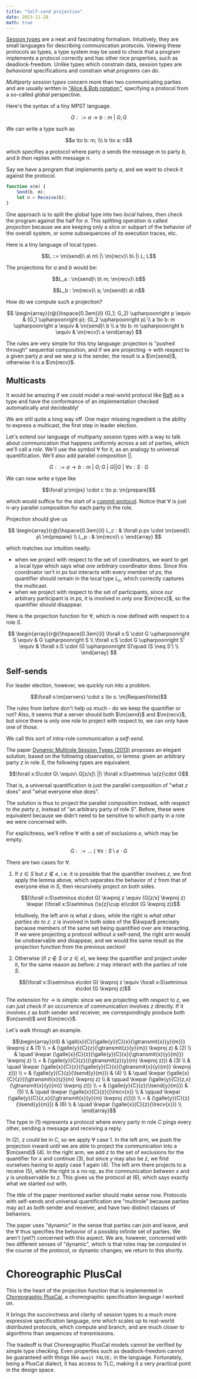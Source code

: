 ```yaml
---
title: "Self-send projection"
date: 2023-11-28
math: true
---
```


<div style="display:none">
{% raw %}
$\newcommand{\m}[1]{\mathit{#1}}$
$\newcommand{\kwproj}{\mathbin{\upharpoonright}}$
$\newcommand{\gall}[3]{\forall #1 : #2 \cdot #3}$
$\newcommand{\galls}[4]{\forall #1 : #2 \setminus #3 \cdot #4}$
$\newcommand{\galle}[4]{\forall #1 : #2 \setminus \{#3\} \cdot #4}$
$\newcommand{\gtransmit}[3]{#1 \to #2:#3}$
$\newcommand{\kwpar}{\mathrel{||}}$
$\newcommand{\spar}[2]{#1 \kwpar #2}$
$\newcommand{\lsend}[2]{\m{send}\ #1\ #2}$
$\newcommand{\lrecv}[1]{\m{recv}\ #1}$
$\newcommand{\s}[1]{\{#1\}}$
$\newcommand{\sb}[1]{\textbf{\{}#1\textbf{\}}}$
{% endraw %}
</div>

[Session types](https://wen.works/2020/12/17/an-introduction-to-session-types/) are a neat and fascinating formalism.
Intuitively, they are small languages for describing communication protocols.
Viewing these protocols as types, a type system may be used to check that a program implements a protocol correctly and has other nice properties, such as deadlock-freedom.
Unlike types which constrain data, session types are _behavioral_ specifications and constrain what _programs_ can _do_.

_Multiparty session types_ concern more than two communicating parties and are usually written in ["Alice & Bob notation"](https://en.wikipedia.org/wiki/Security_protocol_notation), specifying a protocol from a so-called _global_ perspective.

Here's the syntax of a tiny MPST language.

$$G ::= a \to b: m\ |\ G; G$$

We can write a type such as

$$a \to b: m; \\\ b \to a: n$$

which specifies a protocol where party $a$ sends the message $m$ to party $b$, and $b$ _then_ replies with message $n$.

Say we have a program that implements party $a$, and we want to check it against the protocol.

```js
function a(m) {
    Send(b, m);
    let n = Receive(b);
}
```

One approach is to split the global type into two _local_ halves, then check the program against the half for $a$.
This splitting operation is called _projection_ because we are keeping only a slice or subpart of the behavior of the overall system, or some subsequences of its execution traces, etc.

Here is a tiny language of local types.

$$L ::= \m{send}\ a\ m\ |\ \m{recv}\ b\ |\ L; L$$

The projections for $a$ and $b$ would be:

$$L_a : \m{send}\ b\ m; \m{recv}\ b$$

$$L_b : \m{recv}\ a; \m{send}\ a\ n$$

How do we compute such a projection?

<!-- We write $G \upharpoonright S$ for the projection of global type $G$ on a set of parties $S$. -->

$$
\begin{array}{r@{\hspace{0.3em}}l}
(G_1; G_2) \upharpoonright p \equiv & (G_1 \upharpoonright p); (G_2 \upharpoonright p) \\
a \to b: m \upharpoonright a \equiv & \m{send}\ b \\
a \to b: m \upharpoonright b \equiv & \m{recv}\ a
\end{array}
$$


The rules are very simple for this tiny language:
projection is "pushed through" sequential composition,
and if we are projecting $\to$ with respect to a given party $p$ and we see $p$ is the sender, the result is a $\m{send}$, otherwise it is a $\m{recv}$.

<!--

Both $\to$ cases assume $a\neq b$.

<details>
    <summary>What if $a=b$, i.e. how should we project $a \to a: m$?</summary>
    It seems like the result should be $\m{send}\ a\ m; \m{recv}\ a$. We'll solve this shortly.
</details>

<details>
    <summary>What if $a\neq b \neq m$?</summary>
    The result is a no-op. We don't discuss this for brevity.
</details>

-->

<!-- proof -->

## Multicasts

It would be amazing if we could model a real-world protocol like [Raft](https://raft.github.io/) as a type and have the conformance of an implementation checked automatically and decideably!

We are still quite a long way off.
One major missing ingredient is the ability to express a multicast, the first step in leader election.

Let's extend our language of multiparty session types with a way to talk about communication that happens uniformly across a set of parties, which we'll call a _role_. We'll use the symbol $\forall$ for it, as an analogy to universal quantification.
We'll also add parallel composition $||$.

$$G ::= a \to b: m\ |\ G; G \ |\ G \mathbin{||}G \ |\ \forall x:S \cdot G$$

We can now write a type like

$$\forall p:\m{ps} \cdot c \to p: \m{prepare}$$

which would suffice for the start of a [commit protocol](https://en.wikipedia.org/wiki/Two-phase_commit_protocol#Basic_algorithm).
Notice that $\forall$ is just n-ary parallel composition for each party in the role.

Projection should give us


$$
\begin{array}{r@{\hspace{0.3em}}l}
L_c : & \forall p:ps \cdot \m{send}\ p\ \m{prepare} \\
L_p : & \m{recv}\ c
\end{array}
$$


which matches our intuition neatly:

- when we project with respect to the set of coordinators, we want to get a local type which says what _one arbitrary_ coordinator does. Since this coordinator isn't in $ps$ but interacts with every member of $ps$, the quantifier should remain in the local type $L_c$, which correctly captures the multicast.
- when we project with respect to the set of participants, since our arbitrary participant is in $ps$, it is involved in _only one_ $\m{recv}$, so the quantifier should disappear.

Here is the projection function for $\forall$, which is now defined with respect to a role $S$.

$$
\begin{array}{r@{\hspace{0.3em}}l}
\forall x:S \cdot G \upharpoonright S \equiv & G \upharpoonright S \\
\forall x:S \cdot G \upharpoonright S' \equiv & \forall x:S \cdot (G \upharpoonright S)\quad (S \neq S') \\
\end{array}
$$

## Self-sends

For leader election, however, we quickly run into a problem.

$$\forall s:\m{servers} \cdot s \to s: \m{RequestVote}$$

The rules from before don't help us much - do we keep the quantifier or not?
Also, it seems that a server should both $\m{send}$ and $\m{recv}$, but since there is only one role to project with respect to, we can only have one of those.

We call this sort of intra-role communication a _self-send_.

The paper [Dynamic Multirole Session Types (2013)](http://mrg.doc.ic.ac.uk/publications/dynamic-multirole-session-types/dynamic-multirole-session-types.pdf) proposes an elegant solution, based on the following observation, or lemma: given an arbitrary party $z$ in role $S$, the following types are equivalent.

$$\forall x:S\cdot G\ \equiv\ G[z/x]\ ||\ \forall x:S\setminus \s{z}\cdot G$$

That is, a universal quantification is just the parallel composition of "what $z$ does" and "what everyone else does".
<!-- It turns out that projecting the parallel composition instead solves the problem! -->
<!-- If we project the parallel composition instead, maybe that would solve the problem? -->

The solution is thus to project the parallel composition instead,
with respect to _the party_ $z$, instead of "an arbitrary party of role $S$".
Before, these were equivalent because we didn't need to be sensitive to which party in a role we were concerned with.
<!-- distinguish different parties of the same role. -->

<!-- To get a feel for it, -->
<!-- let's first refine our language a bit. -->

For explicitness, we'll refine $\forall$ with a set of exclusions $e$, which may be empty.

$$G ::= \ldots \mid \forall x:S\setminus e \cdot G$$

<!-- There is a problem, however. This is certainly a valid MPST.
There may be seen as a tiny part of what does, where there is only a single set of nodes exchanging messages, assuming different roles dynamically (e.g. when a leader is elected, or on timeout).
-->

There are two cases for $\forall$.

1. If $z \in S$ but $z \notin e$, i.e. it is possible that the quantifier involves $z$, we first apply the lemma above, which separates the behavior of $z$ from that of everyone else in $S$, then recursively project on both sides.

    $$(\forall x:S\setminus e\cdot G) \kwproj z \equiv (G[z/x] \kwproj z) \kwpar (\forall x:S\setminus (\s{z}\cup e)\cdot (G \kwproj z))$$

    Intuitively, the left arm is what $z$ does, while the right is _what other parties do to_ $z$.
    $z$ is involved in both sides of the $\kwpar$ precisely because members of the same set being quantified over are interacting.
    If we were projecting a protocol without a self-send, the right arm would be unobservable and disappear, and we would the same result as the projection function from the previous section!

2. Otherwise (if $z \notin S$ or $z \in e$), we keep the quantifier and project under it, for the same reason as before: $z$ may interact with the parties of role $S$.

    $$(\forall x:S\setminus e\cdot G) \kwproj z \equiv \forall x:S\setminus e\cdot (G \kwproj z)$$

The extension for $\to$ is simple: since we are projecting with respect to $z$, we can just check if an occurrence of communication involves $z$ directly. If it involves $z$ as both sender and receiver, we correspondingly produce both $\m{send}$ and $\m{recv}$.

<!-- <details> -->
<!-- <summary> -->
Let's walk through an example.
<!-- </summary> -->

$$\begin{array}{rll}
& \gall{x}{C}{\galle{y}{C}{x}{\gtransmit{x}{y}{m}}} \kwproj z & (1) \\
= & (\galle{y}{C}{z}{\gtransmit{z}{y}{m}} \kwproj z) & (2) \\
& \quad \kwpar (\galle{x}{C}{z}{\galle{y}{C}{x}{\gtransmit{x}{y}{m}}} \kwproj z) \\
= & (\galle{y}{C}{z}{(\gtransmit{z}{y}{m} \kwproj z)}) & (3) \\
& \quad \kwpar (\galle{x}{C}{z}{(\galle{y}{C}{x}{\gtransmit{x}{y}{m}} \kwproj z)}) \\
= & (\galle{y}{C}{z}{\lsend{y}{m}}) & (4) \\
& \quad \kwpar (\galle{x}{C}{z}{(\gtransmit{x}{z}{m} \kwproj z} \\
& \qquad \kwpar (\galle{y}{C}{z,x}{\gtransmit{x}{y}{m}} \kwproj z))) \\
= & (\galle{y}{C}{z}{\lsend{y}{m}}) & (5) \\
& \quad \kwpar (\galle{x}{C}{z}{(\lrecv{x}} \\
& \qquad \kwpar (\galle{y}{C}{z,x}{(\gtransmit{x}{y}{m} \kwproj z)}))) \\
= & (\galle{y}{C}{z}{\lsend{y}{m}}) & (6) \\
& \quad \kwpar (\galle{x}{C}{z}{\lrecv{x}}) \\
\end{array}$$


The type in (1) represents a protocol where every party in role $C$ pings every other, sending a message and receiving a reply.

In (2), $z$ could be in $C$, so we apply $\forall$ case 1.
In the left arm, we push the projection inward until we are able to project the communication into a $\m{send}$ (4).
In the right arm, we add $z$ to the set of exclusions for the quantifier for $x$ and continue (3), but since $y$ may also be $z$, we find ourselves having to apply case 1 again (4).
The left arm there projects to a receive (5), while the right is a no-op, as the communication between $x$ and $y$ is unobservable to $z$.
This gives us the protocol at (6), which says exactly what we started out with.

<!-- </details> -->

<!-- <br> -->

<!-- why reproduce this example? it fixes typos in the paper and comes with more explanation and detail, without skipping steps -->

The title of the paper mentioned earlier should make sense now.
Protocols with self-sends and universal quantification are "multirole" because parties may act as both sender and receiver, and have two distinct classes of behaviors.

The paper uses "dynamic" in the sense that parties can join and leave, and the $\forall$ thus specifies the behavior of a possibly infinite set of parties. We aren't (yet?) concerned with this aspect.
We are, however, concerned with two different senses of "dynamic", which is that roles may be _computed_ in the course of the protocol, or dynamic changes; we return to this shortly.

# Choreographic PlusCal

This is the heart of the projection function that is implemented in [Choreographic PlusCal](/cpluscal), a choreographic specification language I worked on.

It brings the succinctness and clarity of session types to a much more expressive specification language, one which scales up to real-world distributed protocols, which compute and branch, and are much closer to algorithms than sequences of transmissions.

The tradeoff is that Choreographic PlusCal models cannot be verified by simple type checking.
Even properties such as deadlock-freedom cannot be guaranteed with things like `await FALSE;` in the language.
Fortunately, being a PlusCal dialect, it has access to TLC, making it a very practical point in the design space.
